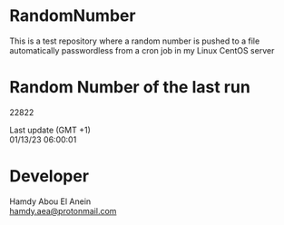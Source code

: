 # RandomNumber    
This is a test repository where a random number is pushed to a file automatically passwordless from a cron job in my Linux CentOS server    
# Random Number of the last run   
22822
      
Last update (GMT +1)    
01/13/23 06:00:01
# Developer    
Hamdy Abou El Anein   
hamdy.aea@protonmail.com
